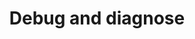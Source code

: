 ---
layout: topic
title: Debug and diagnose
permalink: /design/topics/debug-diagnose
data:
  items:
    - references:
        - name: Provide Request-Ids for Introspection
          url: 'https://geemus.gitbooks.io/http-api-design/content/en/foundations/provide-request-ids-for-introspection.html'
      _embedded:
        guideline:
          id: heroku-http-api-design-guide
          title: HTTP API Design Guide
          type: gitbook
          url: 'https://geemus.gitbooks.io/http-api-design/content/en/'
          company: Heroku
          companyLogoUrl: /media/logos/heroku.png
          companyUrl: 'https://devcenter.heroku.com/articles/platform-api-reference'
          date: 2016-07-05T00:00:00.000Z
          reviewDate: 2016-08-31T00:00:00.000Z
          _links:
            self:
              href: /design/guidelines/heroku-http-api-design-guide
            guidelineTopics:
              href: /design/guidelines/heroku-http-api-design-guide/topics
      _links:
        guideline:
          href: /design/guidelines/heroku-http-api-design-guide
  _embedded:
    topic:
      id: debug-diagnose
      name: Debug and diagnose
      description: How to provide informations to debug and diagnose
      _links:
        self:
          href: /design/topics/debug-diagnose
        topicGuidelines:
          href: /design/topics/debug-diagnose/guidelines
  _links:
    self:
      href: /design/topics/debug-diagnose/guidelines
    topic:
      href: /design/topics/debug-diagnose
---